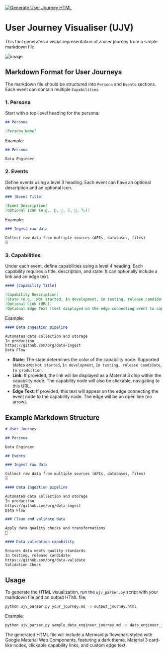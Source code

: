 [![Generate User Journey HTML](https://github.com/lasselundstenjensen/ujv/actions/workflows/generate_ujv.yml/badge.svg?branch=main)](https://github.com/lasselundstenjensen/ujv/actions/workflows/generate_ujv.yml)

# User Journey Visualiser (UJV)

This tool generates a visual representation of a user journey from a simple markdown file.

![image](https://github.com/user-attachments/assets/3bbb0eac-95e7-4b27-891d-1e19b86abc61)


## Markdown Format for User Journeys

The markdown file should be structured into `Persona` and `Events` sections. Each event can contain multiple `Capabilities`.

### 1. Persona

Start with a top-level heading for the persona:

```markdown
## Persona

[Persona Name]
```

Example:

```markdown
## Persona

Data Engineer
```

### 2. Events

Define events using a level 3 heading. Each event can have an optional description and an optional icon.

```markdown
### [Event Title]

[Event Description]
[Optional Icon (e.g., 🚀, 🔔, 🗄️, 🧹, 🏷️)]
```

Example:

```markdown
### Ingest raw data

Collect raw data from multiple sources (APIs, databases, files)
🗄️
```

### 3. Capabilities

Under each event, define capabilities using a level 4 heading. Each capability requires a title, description, and state. It can optionally include a link and an edge text.

```markdown
#### [Capability Title]

[Capability Description]
[State (e.g., Not started, In development, In testing, release candidate, In production)]
[Optional Link (URL)]
[Optional Edge Text (text displayed on the edge connecting event to capability)]
```

Example:

```markdown
#### Data ingestion pipeline

Automates data collection and storage
In production
https://github.com/org/data-ingest
Data Flow
```

- **State**: The state determines the color of the capability node. Supported states are: `Not started`, `In development`, `In testing, release candidate`, `In production`.
- **Link**: If provided, the link will be displayed as a Material 3 chip within the capability node. The capability node will also be clickable, navigating to this URL.
- **Edge Text**: If provided, this text will appear on the edge connecting the event node to the capability node. The edge will be an open line (no arrow).

## Example Markdown Structure

```markdown
# User Journey

## Persona

Data Engineer

## Events

### Ingest raw data

Collect raw data from multiple sources (APIs, databases, files)
🗄️

#### Data ingestion pipeline

Automates data collection and storage
In production
https://github.com/org/data-ingest
Data Flow

### Clean and validate data

Apply data quality checks and transformations
🧹

#### Data validation capability

Ensures data meets quality standards
In testing, release candidate
https://github.com/org/data-validate
Validation Check
```

## Usage

To generate the HTML visualization, run the `ujv_parser.py` script with your markdown file and an output HTML file:

```bash
python ujv_parser.py your_journey.md -o output_journey.html
```

Example:

```bash
python ujv_parser.py sample_data_engineer_journey.md -o data_engineer_journey.html
```

The generated HTML file will include a Mermaid.js flowchart styled with Google Material Web Components, featuring a dark theme, Material 3 card-like nodes, clickable capability links, and custom edge text.
